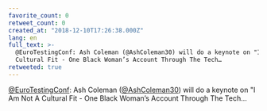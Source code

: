 ```yaml
---
favorite_count: 0
retweet_count: 0
created_at: "2018-12-10T17:26:38.000Z"
lang: en
full_text: >-
  @EuroTestingConf: Ash Coleman (@AshColeman30) will do a keynote on "I Am Not A
  Cultural Fit - One Black Woman’s Account Through The Tech…
retweeted: true
---
```


[@EuroTestingConf](https://twitter.com/EuroTestingConf): Ash Coleman
([@AshColeman30](https://twitter.com/AshColeman30)) will do a keynote on "I Am
Not A Cultural Fit - One Black Woman’s Account Through The Tech…
